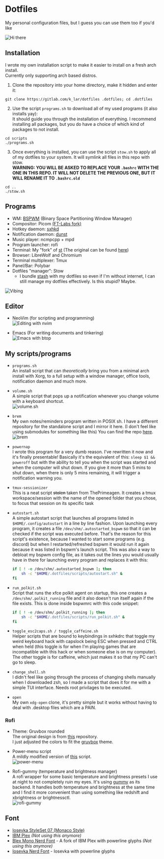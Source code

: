 # Dotfiles

My personal configuration files, but I guess you can use them too if you'd like 

![Hi there](https://gitlab.com/k_lar/dotfiles/uploads/e6b4124de77bbc0cf3f682f89e156e04/hi_there.gif)

## Installation

I wrote my own installation script to make it easier to install on a fresh arch install.  
Currently only supporting arch based distros.  

1. Clone the repository into your home directory, make it hidden and enter it:  
```console
git clone https://gitlab.com/k_lar/dotfiles .dotfiles; cd .dotfiles
```

2. Use the script `programs.sh` to download all of my used programs (it also installs yay):  
   It should guide you through the installation of everything. I recommend installing all packages,
   but you do have a choice of which kind of packages to not install.
```console
cd scripts
./programs.sh
```

3. Once everything is installed, you can use the script `stow.sh` to apply all of my dotfiles to
   your system. It will symlink all files in this repo with stow.  
   **WARNING: YOU WILL BE ASKED TO REPLACE YOUR `.bashrc` WITH THE ONE IN THIS REPO. IT WILL NOT DELETE
   THE PREVIOUS ONE, BUT IT WILL RENAME IT TO `.bashrc.old`**  
   
```console
cd ..
./stow.sh
```

## Programs

- WM: [BSPWM](https://github.com/baskerville/bspwm) (Binary Space Partitioning Window Manager)
- Compositor: Picom [(FT-Labs fork)](https://github.com/FT-Labs/picom)
- Hotkey daemon: [sxhkd](https://github.com/baskerville/sxhkd)
- Notification daemon: [dunst](https://github.com/dunst-project/dunst)
- Music player: ncmpcpp + mpd
- Program launcher: rofi
- Terminal: My "fork" of [st](https://gitlab.com/k_lar/st) (The original can be found [here](https://st.suckless.org/))
- Browser: LibreWolf and Chromium
- Terminal multiplexer: Tmux
- Panel/Bar: Polybar
- Dotfiles "manager": Stow
    * I bundle [stash](https://github.com/shawnohare/stash) with my dotfiles so even
    if I'm without internet, I can still manage my dotfiles effectively.
    Is this stupid? Maybe.  

![Vibing](https://gitlab.com/k_lar/dotfiles/uploads/64003ec095d10615a1d4dc1d864060b3/vibing.png)

## Editor

- NeoVim (for scripting and programming)  
![Editing with nvim](https://gitlab.com/k_lar/dotfiles/uploads/d494e0de1e03dddbd445ef0cb5a0b1d1/editing_vim.png)  

- Emacs (For writing documents and tinkering)  
![Emacs with btop](https://gitlab.com/k_lar/dotfiles/uploads/7e28969078a3c5eaa70c43132b9e25a0/emacs_btop_git.png)  

## My scripts/programs

- `programs.sh`  
  An install script that can *theoretically* bring you from a minimal arch install with Xorg, to a
  full setup with a window manager, office tools, notification daemon and much more.  

- `volume.sh`  
  A simple script that pops up a notification whenever you change volume with a keyboard shortcut.  
  ![volume.sh](https://gitlab.com/k_lar/dotfiles/uploads/628a0dbaacb5c6b26e56a399b63561bb/volume.gif)  

- `brem`  
  My own notes/reminders program written in POSIX sh. I have a different repository for the
  standalone script and I mirror it here. (I don't feel like using submodules for something like
  this) You can find the repo [here](https://gitlab.com/k_lar/brem).  
  ![brem](https://gitlab.com/k_lar/dotfiles/uploads/5906f9d2e7f1e5e0779f9eab46df1409/brem.png)  

- `powernap`  
  I wrote this program for a very dumb reason. I've rewritten it now and it's finally presentable!
  Basically it's the equivalent of this: `sleep $1 && poweroff` but with the ability to tell you
  when the script was started and when the computer will shut down. If you give it more than 5 mins
  to shut down, when there is only 5 mins remaining, it will trigger a notification warning you.  

- `tmux-sessionizer`  
  This is a neat script ~~stolen~~ taken from ThePrimeagen. It creates a tmux workspace/session with
  the name of the opened folder that you chose, to focus that session on its specific task

- `autostart.sh`  
  A simple autostart script that launches all programs listed in `$HOME/.config/autostart` in a line
  by line fashion. Upon launching every program, it creates a file `/dev/shm/.autostarted_bspwm` so
  that it can be checked if the script was executed before. That's the reason for this script's
  existence, because I wanted to start some programs (e.g. discord) but when I restarted/refreshed
  bspwm it would run it again because it was listed in bspwm's launch script. This was also a way to
  debloat my bspwm config file, as it takes out the lines you would usually have in there for
  launching every program and replaces it with this:  
  ```bash
  if [ ! -e /dev/shm/.autostarted_bspwm ]; then
      sh -c "$HOME/.dotfiles/scripts/autostart.sh" &
  fi
  ```

- `run_polkit.sh`  
  Script that runs the xfce polkit agent on startup, this one creates a `/dev/shm/.polkit_running`
  file and it also doesn't run itself again if the file exists. This is done inside bspwmrc with
  this code snippet:  
  ```bash
  if [ ! -e /dev/shm/.polkit_running ]; then
      sh -c "$HOME/.dotfiles/scripts/run_polkit.sh" &
  fi
  ```

- `toggle_esc2caps.sh / toggle_caffeine.sh`  
  Helper scripts that are bound to keybindings in sxhkdrc that toggle my weird keyboard hack with
  capslock being ESC when pressed and CTRL when held (this toggle is for when I'm playing games that
  are incompatible with this hack or when someone else is on my computer). The other toggle is for
  caffeine, which just makes it so that my PC can't go to sleep.

- `change_shell.sh`  
  I didn't feel like going through the process of changing shells manually when I downloaded zsh,
  so I made a script that does it for me with a simple TUI interface. Needs root privilages to be
  executed.

- `open`  
  My own `xdg-open` clone, it's pretty simple but it works without having to deal with .desktop
  files which are a PAIN.

### Rofi

- Theme: Gruvbox rounded  
  The original design is from [this](https://github.com/lr-tech/rofi-themes-collection) repository.  
  I just adjusted the colors to fit the [gruvbox](https://github.com/morhetz/gruvbox) theme.  

- Power-menu script  
  A mildly modified version of [this](https://github.com/jluttine/rofi-power-menu) script.  
  ![power-menu](https://gitlab.com/k_lar/dotfiles/uploads/8fb22e60c0b1af90db97625afce592aa/power-menu.png)  

- Rofi-gummy (temperature and brightness manager)  
  A rofi wrapper for some basic temperature and brightness presets I use at night to not completely
  ruin my eyes. It's using [gummy](https://github.com/Fushko/gummy) as its backend. It handles both
  temperature and brightness at the same time and I find it more convenient than using something
  like redshift and xbrightness or brightnessctl.  
  ![rofi-gummy](https://gitlab.com/k_lar/dotfiles/uploads/4e9c70aec2deba35e5a3a0150ff61312/rofi-gummy.png)  


## Font

- [Iosevka StyleSet 07 (Monaco Style)](https://typeof.net/Iosevka/)
- [IBM Plex](https://www.ibm.com/plex/) _(Not using this anymore)_
- [Blex Mono Nerd Font](https://github.com/ryanoasis/nerd-fonts/tree/master/patched-fonts/IBMPlexMono) - A fork of IBM Plex with powerline glyphs _(Not using this anymore)_
- [Iosevka Nerd Font](https://github.com/ryanoasis/nerd-fonts/tree/master/patched-fonts/Iosevka) -
Iosevka with powerline glyphs
